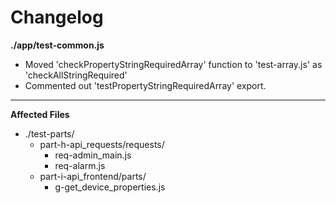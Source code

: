 # Changelog

**./app/test-common.js**
* Moved 'checkPropertyStringRequiredArray' function to 'test-array.js' as 'checkAllStringRequired'
* Commented out 'testPropertyStringRequiredArray' export.

---

**Affected Files**
* ./test-parts/
	* part-h-api_requests/requests/
		* req-admin_main.js
		* req-alarm.js
	* part-i-api_frontend/parts/
		* g-get_device_properties.js
